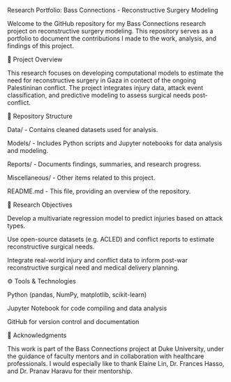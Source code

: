 Research Portfolio: Bass Connections - Reconstructive Surgery Modeling

Welcome to the GitHub repository for my Bass Connections research project on reconstructive surgery modeling. This repository serves as a portfolio to document the contributions I made to the work, analysis, and findings of this project.

📌 Project Overview

This research focuses on developing computational models to estimate the need for reconstructive surgery in Gaza in contect of the ongoing Palestininan conflict. The project integrates injury data, attack event classification, and predictive modeling to assess surgical needs post-conflict.

📂 Repository Structure

Data/ - Contains cleaned datasets used for analysis.

Models/ - Includes Python scripts and Jupyter notebooks for data analysis and modeling.

Reports/ - Documents findings, summaries, and research progress.

Miscellaneous/ - Other items related to this project.

README.md - This file, providing an overview of the repository.

🔬 Research Objectives

Develop a multivariate regression model to predict injuries based on attack types.

Use open-source datasets (e.g. ACLED) and conflict reports to estimate reconstructive surgical needs.

Integrate real-world injury and conflict data to inform post-war reconstructive surgical need and medical delivery planning.

⚙️ Tools & Technologies

Python (pandas, NumPy, matplotlib, scikit-learn)

Jupyter Notebook for code compiling and data analysis

GitHub for version control and documentation

📢 Acknowledgments

This work is part of the Bass Connections project at Duke University, under the guidance of faculty mentors and in collaboration with healthcare professionals. I would especially like to thank Elaine Lin, Dr. Frances Hasso, and Dr. Pranav Haravu for their mentorship.
